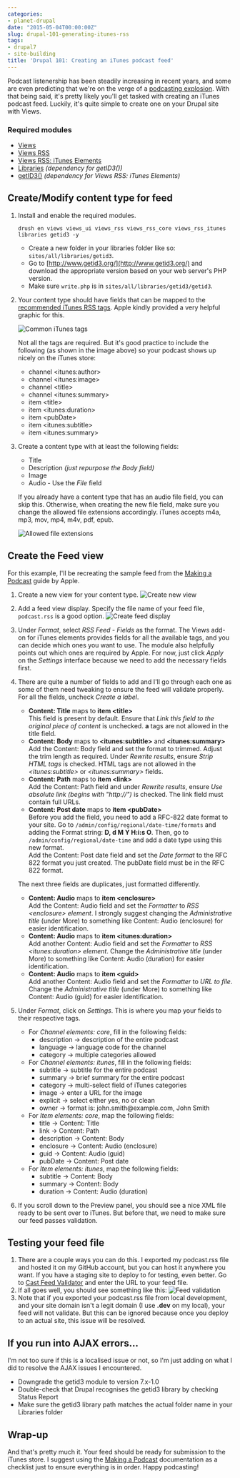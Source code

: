 ```yaml
---
categories:
- planet-drupal
date: "2015-05-04T00:00:00Z"
slug: drupal-101-generating-itunes-rss
tags:
- drupal7
- site-building
title: 'Drupal 101: Creating an iTunes podcast feed'
---
```

Podcast listenership has been steadily increasing in recent years, and some are even predicting that we're on the verge of a [podcasting explosion](http://contently.com/strategist/2014/10/21/4-predictions-from-top-media-minds/). With that being said, it's pretty likely you'll get tasked with creating an iTunes podcast feed. Luckily, it's quite simple to create one on your Drupal site with Views.

### Required modules

<ul>
    <li class="no-margin"><a href="https://www.drupal.org/project/views">Views</a></li>
    <li class="no-margin"><a href="https://www.drupal.org/project/views_rss">Views RSS</a></li>
    <li class="no-margin"><a href="https://www.drupal.org/project/views_rss_itunes">Views RSS: iTunes Elements</a></li>
    <li class="no-margin"><a href="https://www.drupal.org/project/libraries">Libraries</a><em> (dependency for getID3())</em></li>
    <li><a href="https://www.drupal.org/project/getid3">getID3()</a><em> (dependency for Views RSS: iTunes Elements)</em></li>
</ul>

## Create/Modify content type for feed

1. Install and enable the required modules.
    <pre><code class="language-bash">drush en views views_ui views_rss views_rss_core views_rss_itunes libraries getid3 -y</code></pre>
    - Create a new folder in your libraries folder like so: <code>sites/all/libraries/getid3</code>.
    - Go to [http://www.getid3.org/](http://www.getid3.org/) and download the appropriate version based on your web server's PHP version.
    - Make sure <code>write.php</code> is in <code>sites/all/libraries/getid3/getid3</code>.
2. Your content type should have fields that can be mapped to the [recommended iTunes RSS tags](https://www.apple.com/sg/itunes/podcasts/specs.html#rss). Apple kindly provided a very helpful graphic for this.

    ![Common iTunes tags](https://www.apple.com/sg/itunes/podcasts/images/itunes-podcast-display.jpg)

    <p class="no-margin">Not all the tags are required. But it's good practice to include the following (as shown in the image above) so your podcast shows up nicely on the iTunes store:</p>
    <ul>
        <li class="no-margin">channel &lt;itunes:author&gt;</li>
        <li class="no-margin">channel &lt;itunes:image&gt;</li>
        <li class="no-margin">channel &lt;title&gt;</li>
        <li class="no-margin">channel &lt;itunes:summary&gt;</li>
        <li class="no-margin">item &lt;title&gt;</li>
        <li class="no-margin">item &lt;itunes:duration&gt;</li>
        <li class="no-margin">item &lt;pubDate&gt;</li>
        <li class="no-margin">item &lt;itunes:subtitle&gt;</li>
        <li class="no-margin">item &lt;itunes:summary&gt;</li>
    </ul>

3. <p class="no-margin">Create a content type with at least the following fields:</p>
    <ul>
        <li class="no-margin">Title</li>
        <li class="no-margin">Description <em>(just repurpose the Body field)</em></li>
        <li class="no-margin">Image</li>
        <li>Audio - Use the <em>File</em> field</li>
    </ul>

    If you already have a content type that has an audio file field, you can skip this. Otherwise, when creating the new file field, make sure you change the allowed file extensions accordingly. iTunes accepts m4a, mp3, mov, mp4, m4v, pdf, epub.

    ![Allowed file extensions](/assets/images/posts/itunes/file-types.jpg)

## Create the Feed view

For this example, I'll be recreating the sample feed from the [Making a Podcast](https://www.apple.com/sg/itunes/podcasts/specs.html) guide by Apple.

1. Create a new view for your content type.
    ![Create new view](/assets/images/posts/itunes/new-view.jpg)
2. Add a feed view display. Specify the file name of your feed file, <code>podcast.rss</code> is a good option.
    ![Create feed display](/assets/images/posts/itunes/feed-display.jpg)
3. Under *Format*, select *RSS Feed - Fields* as the format. The Views add-on for iTunes elements provides fields for all the available tags, and you can decide which ones you want to use. The module also helpfully points out which ones are required by Apple. For now, just click *Apply* on the *Settings* interface because we need to add the necessary fields first.
4. There are quite a number of fields to add and I'll go through each one as some of them need tweaking to ensure the feed will validate properly. For all the fields, uncheck *Create a label*.
    - **Content: Title** maps to **item &lt;title&gt;**  
    This field is present by default. Ensure that *Link this field to the original piece of content* is unchecked. **a** tags are not allowed in the title field.
    - **Content: Body** maps to **&lt;itunes:subtitle&gt;** and **&lt;itunes:summary&gt;**  
    Add the Content: Body field and set the format to trimmed. Adjust the trim length as required. Under *Rewrite results*, ensure *Strip HTML tags* is checked. HTML tags are not allowed in the *&lt;itunes:subtitle&gt;* or *&lt;itunes:summary&gt;* fields.
    - **Content: Path** maps to **item &lt;link&gt;**  
    Add the Content: Path field and under *Rewrite results*, ensure *Use absolute link (begins with "http://")* is checked. The link field must contain full URLs.
    - **Content: Post date** maps to **item &lt;pubDate&gt;**  
    Before you add the field, you need to add a RFC-822 date format to your site. Go to <code>/admin/config/regional/date-time/formats</code> and adding the Format string: **D, d M Y H:i:s O**. Then, go to <code>/admin/config/regional/date-time</code> and add a date type using this new format.  
    Add the Content: Post date field and set the *Date format* to the RFC 822 format you just created. The pubDate field must be in the RFC 822 format.

    <p class="no-margin">The next three fields are duplicates, just formatted differently.</p>

    - **Content: Audio** maps to **item &lt;enclosure&gt;**  
    Add the Content: Audio field and set the *Formatter* to *RSS &lt;enclosure&gt; element*. I strongly suggest changing the *Administrative title* (under More) to something like Content: Audio (enclosure) for easier identification.
    - **Content: Audio** maps to **item &lt;itunes:duration&gt;**  
    Add another Content: Audio field and set the *Formatter* to *RSS &lt;itunes:duration&gt; element*. Change the *Administrative title* (under More) to something like Content: Audio (duration) for easier identification.
    - **Content: Audio** maps to **item &lt;guid&gt;**  
    Add another Content: Audio field and set the *Formatter* to *URL to file*. Change the *Administrative title* (under More) to something like Content: Audio (guid) for easier identification.
5. Under *Format*, click on *Settings*. This is where you map your fields to their respective tags.

    - For *Channel elements: core*, fill in the following fields:
        <ul>
            <li class="no-margin">description -> description of the entire podcast</li>
            <li class="no-margin">language -> language code for the channel</li>
            <li class="no-margin">category -> multiple categories allowed</li>
        </ul>
    - For *Channel elements: itunes*, fill in the following fields:
        <ul>
            <li class="no-margin">subtitle -> subtitle for the entire podcast</li>
            <li class="no-margin">summary -> brief summary for the entire podcast</li>
            <li class="no-margin">category -> multi-select field of iTunes categories</li>
            <li class="no-margin">image -> enter a URL for the image</li>
            <li class="no-margin">explicit -> select either yes, no or clean</li>
            <li class="no-margin">owner -> format is: john.smith@example.com, John Smith</li>
        </ul>
    - For *Item elements: core*, map the following fields:
        <ul>
            <li class="no-margin">title -> Content: Title</li>
            <li class="no-margin">link -> Content: Path</li>
            <li class="no-margin">description -> Content: Body</li>
            <li class="no-margin">enclosure -> Content: Audio (enclosure)</li>
            <li class="no-margin">guid -> Content: Audio (guid)</li>
            <li class="no-margin">pubDate -> Content: Post date</li>
        </ul>
    - For *Item elements: itunes*, map the following fields:
        <ul>
            <li class="no-margin">subtitle -> Content: Body</li>
            <li class="no-margin">summary -> Content: Body</li>
            <li class="no-margin">duration -> Content: Audio (duration)</li>
        </ul>
6. If you scroll down to the Preview panel, you should see a nice XML file ready to be sent over to iTunes. But before that, we need to make sure our feed passes validation.

## Testing your feed file

1. There are a couple ways you can do this. I exported my podcast.rss file and hosted it on my GitHub account, but you can host it anywhere you want. If you have a staging site to deploy to for testing, even better. Go to [Cast Feed Validator](http://castfeedvalidator.com/) and enter the URL to your feed file.
2. If all goes well, you should see something like this:
    ![Feed validation](/assets/images/posts/itunes/validation.jpg)
3. Note that if you exported your podcast.rss file from local development, and your site domain isn't a legit domain (I use **.dev** on my local), your feed will not validate. But this can be ignored because once you deploy to an actual site, this issue will be resolved.

## If you run into AJAX errors...

I'm not too sure if this is a localised issue or not, so I'm just adding on what I did to resolve the AJAX issues I encountered.

- Downgrade the getid3 module to version 7.x-1.0
- Double-check that Drupal recognises the getid3 library by checking Status Report
- Make sure the getid3 library path matches the actual folder name in your Libraries folder

## Wrap-up

And that's pretty much it. Your feed should be ready for submission to the iTunes store. I suggest using the [Making a Podcast](https://www.apple.com/sg/itunes/podcasts/specs.html) documentation as a checklist just to ensure everything is in order. Happy podcasting!

